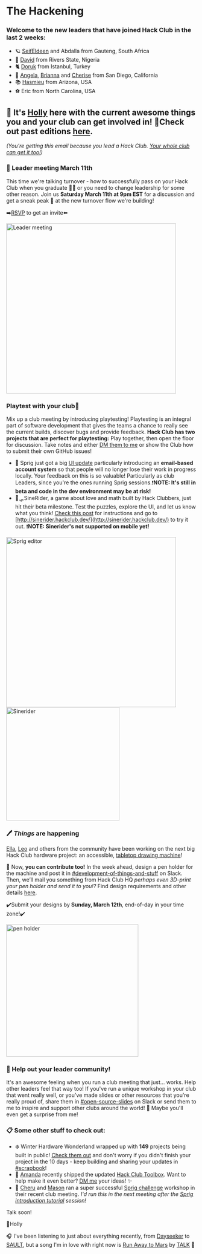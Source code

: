 # **The Hackening**

### Welcome to the new leaders that have joined Hack Club in the last 2 weeks:

* 🪐 [SeifEldeen](https://hackclub.slack.com/team/U015PGDCHRD) and Abdalla from Gauteng, South Africa 
* 🎹 [David](https://hackclub.slack.com/team/U03F2KLJKN3) from Rivers State, Nigeria
* 🐈 [Doruk](https://hackclub.slack.com/team/U04NQPGGKBR) from Istanbul, Turkey
* 🎨 [Angela](https://hackclub.slack.com/team/U04JQQEC3MF), [Brianna](https://hackclub.slack.com/team/U03R33X8XJB) and [Cherise](https://hackclub.slack.com/team/U04J2PFHKPF) from San Diego, California
* 📚 [Hasmieu](https://hackclub.slack.com/team/U04RCVDUBUL) from Arizona, USA
* ⚽ Eric from North Carolina, USA


## 👋 It's [Holly](https://hackclub.slack.com/team/U03M1H014CX) here with the current awesome things you and your club can get involved in! 💫Check out past editions [here](https://workshops.hackclub.com/leader-newsletters/).

*(You're getting this email because you lead a Hack Club. [Your whole club can get it too!](https://airtable.com/shrehIGl77kf2cSPZ))*

### 📆 Leader meeting March 11th
This time we're talking turnover -  how to successfully pass on your Hack Club when you graduate 🧑‍🎓 or you need to change leadership for some other reason. Join us **Saturday March 11th at 9pm EST** for a discussion and get a sneak peak 👀 at the new turnover flow we're building!

➡️[RSVP](https://airtable.com/shrSaSye2Hn0rnD25) to get an invite⬅️

<img width="450" alt="Leader meeting" src="https://user-images.githubusercontent.com/109363156/222802236-90700d16-8266-4640-8f19-63b490320c88.png">

### Playtest with your club🧪
Mix up a club meeting by introducing playtesting! Playtesting is an integral part of software development that gives the teams a chance to really see the current builds, discover bugs and provide feedback. **Hack Club has two projects that are perfect for playtesting:** Play together, then open the floor for discussion. Take notes and either [DM them to me](https://hackclub.slack.com/team/U03M1H014CX) or show the Club how to submit their own GitHub issues!
* 🌱 Sprig just got a big [UI update](https://hackclub.slack.com/archives/C02UN35M7LG/p1677088139279139) particularly introducing an **email-based account system** so that people will no longer lose their work in progress locally. Your feedback on this is so valuable! Particularly as club Leaders, since you're the ones running Sprig sessions.❗**NOTE: It's still in beta and code in the dev environment may be at risk!**
* 👻🛷SineRider, a game about love and math built by Hack Clubbers, just hit their beta milestone. Test the puzzles, explore the UI, and let us know what you think! [Check this post](https://hackclub.slack.com/archives/C01D7AHKMPF/p1677611082442109) for instructions and go to [http://sinerider.hackclub.dev/](http://sinerider.hackclub.dev/) to try it out. ❗**NOTE: Sinerider's not supported on mobile yet!**

<img width="450" alt="Sprig editor" src="https://user-images.githubusercontent.com/109363156/222801736-5ddf8dee-d1c7-43aa-82e2-72e9d483bd55.png">  <img width="300" alt="Sinerider" src="https://user-images.githubusercontent.com/109363156/222800845-0abc4bd2-1f9d-48ec-9695-e8aa853736f8.png">


### 🖊️ *Things* are happening
[Ella](https://hackclub.slack.com/team/U01D6FYHLUW), [Leo](https://hackclub.slack.com/team/U022FMN61SB) and others from the community have been working on the next big Hack Club hardware project: an accessible, [tabletop drawing machine](https://github.com/modular-things/modular-things)!

📣 Now, **you can contribute too!** In the week ahead, design a pen holder for the machine and post it in [#development-of-things-and-stuff](https://hackclub.slack.com/archives/C04GCH8A91D) on Slack. Then, we’ll mail you something from Hack Club HQ *perhaps even 3D-print your pen holder and send it to you!?* Find design requirements and other details [here](https://gist.github.com/exu3/e5c1469467667c8790b3f5bda7172f39).

✔️Submit your designs by **Sunday, March 12th**, end-of-day in your time zone!✔️

<img width="350" alt="pen holder" src="https://user-images.githubusercontent.com/109363156/222800257-c1f4d9df-6a1f-4c68-988a-1b38201372b6.JPG">


### 🤝 Help out your leader community!
It's an awesome feeling when you run a club meeting that just... works. Help other leaders feel that way too! If you've run a unique workshop in your club that went really well, or you've made slides or other resources that you're really proud of, share them in [#open-source-slides](https://hackclub.slack.com/archives/C04991DL23D) on Slack or send them to me to inspire and support other clubs around the world! 💖 Maybe you'll even get a surprise from me!

### 📋 Some other stuff to check out:

* ❄️ Winter Hardware Wonderland wrapped up with **149** projects being built in public! [Check them out](https://scrapbook.hackclub.com/r/winter-hardware-wonderland) and don't worry if you didn't finish your project in the 10 days - keep building and sharing your updates in [#scrapbook](https://hackclub.slack.com/archives/C01504DCLVD)!
* 🧰 [Amanda](https://hackclub.slack.com/team/U03MNFDRSGJ) recently shipped the updated [Hack Club Toolbox](https://toolbox.hackclub.com/). Want to help make it even better? [DM me](https://hackclub.slack.com/team/U03M1H014CX) your ideas! ✨
* 🌱 [Cheru](https://hackclub.slack.com/team/U02UYFZQ0G0) and [Mason](https://hackclub.slack.com/team/U03V4686P9N) ran a super successful [Sprig challenge](https://hackclub.slack.com/archives/C02PA5G01ND/p1677513431211049) workshop in their recent club meeting. *I'd run this in the next meeting after the [Sprig introduction tutorial](https://workshops.hackclub.com/sprig_first_game/) session!*


Talk soon!

💖Holly

🎧 I've been listening to just about everything recently, from [Dayseeker](https://open.spotify.com/artist/5FjQVp1Lb0kltmwIuu5kfj?si=HCacD8-oRSad-o2DRsYzog) to [SAULT](https://open.spotify.com/artist/1uRxRKC7d9zwYGSRflTKDR?si=Ly2Vkl4kS6O1VFU9EYdkWQ), but a song I'm in love with right now is [Run Away to Mars](https://open.spotify.com/track/6G1Mz5yMgn0ydOlIvTrZ65?si=abc8ee12babf4a3f) by [TALK](https://open.spotify.com/artist/6mx5dgNlLjrDDMyFsgrW87?si=mmVDAzUsSS2kdX9QKnPVjg) 🎵
